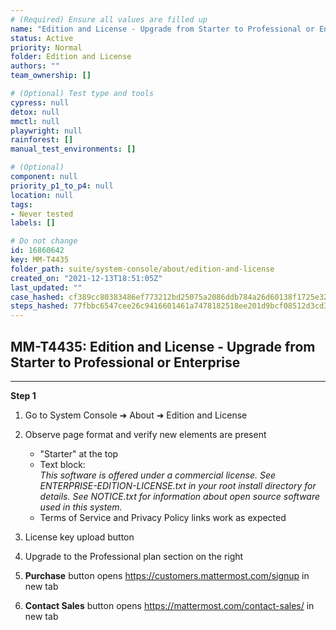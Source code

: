 ```yaml
---
# (Required) Ensure all values are filled up
name: "Edition and License - Upgrade from Starter to Professional or Enterprise"
status: Active
priority: Normal
folder: Edition and License
authors: ""
team_ownership: []

# (Optional) Test type and tools
cypress: null
detox: null
mmctl: null
playwright: null
rainforest: []
manual_test_environments: []

# (Optional)
component: null
priority_p1_to_p4: null
location: null
tags: 
- Never tested
labels: []

# Do not change
id: 16860642
key: MM-T4435
folder_path: suite/system-console/about/edition-and-license
created_on: "2021-12-13T18:51:05Z"
last_updated: ""
case_hashed: cf389cc80383486ef773212bd25075a2086ddb784a26d60138f1725e32a9348996835e81906a7d40fa2b59152f23cd64
steps_hashed: 77fbbc6547cee26c9416601461a7478182518ee201d9bcf08512d3cd3a72bf21a4afedf0c86a098ac63a047b2ac368f9
---
```


## MM-T4435: Edition and License - Upgrade from Starter to Professional or Enterprise

---

**Step 1**

1. Go to System Console ➜ About ➜ Edition and License

2. Observe page format and verify new elements are present

   - "Starter" at the top
   - Text block:
     \
     _This software is offered under a commercial license. See ENTERPRISE-EDITION-LICENSE.txt in your root install directory for details. See NOTICE.txt for information about open source software used in this system._
   - Terms of Service and Privacy Policy links work as expected

3. License key upload button

4. Upgrade to the Professional plan section on the right

5. **Purchase** button opens <https://customers.mattermost.com/signup> in new tab

6. **Contact Sales** button opens <https://mattermost.com/contact-sales/> in new tab
